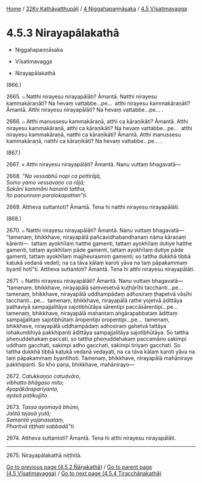 
[Home](/) / [32Kv Kathāvatthupāḷi](../../../32Kv.md) / [4 Niggahapaṇṇāsaka](../../4.md) / [4.5 Vīsatimavagga](../4.5.md)

# 4.5.3 Nirayapālakathā

* Niggahapaṇṇāsaka

* Vīsatimavagga

* Nirayapālakathā

(866.)

2665\. ๐ Natthi nirayesu nirayapālāti? Āmantā. Natthi nirayesu kammakāraṇāti? Na hevaṃ vattabbe…pe…  atthi nirayesu kammakāraṇāti? Āmantā. Atthi nirayesu nirayapālāti? Na hevaṃ vattabbe…pe… .

2666\. ๐ Atthi manussesu kammakāraṇā, atthi ca kāraṇikāti? Āmantā. Atthi nirayesu kammakāraṇā, atthi ca kāraṇikāti? Na hevaṃ vattabbe…pe…  atthi nirayesu kammakāraṇā, natthi ca kāraṇikāti? Āmantā. Atthi manussesu kammakāraṇā, natthi ca kāraṇikāti? Na hevaṃ vattabbe…pe… .

(867.)

2667\. × Atthi nirayesu nirayapālāti? Āmantā. Nanu vuttaṃ bhagavatā—

2668\. _“Na vessabhū nopi ca pettirājā,_  
_Somo yamo vessavaṇo ca rājā;_  
_Sakāni kammāni hananti tattha,_  
_Ito paṇunnaṃ paralokapattan”ti._  


2669\. Attheva suttantoti? Āmantā. Tena hi natthi nirayesu nirayapālāti.

(868.)

2670\. ๐ Natthi nirayesu nirayapālāti? Āmantā. Nanu vuttaṃ bhagavatā—  “tamenaṃ, bhikkhave, nirayapālā pañcavidhabandhanaṃ nāma kāraṇaṃ kārenti—  tattaṃ ayokhīlaṃ hatthe gamenti, tattaṃ ayokhīlaṃ dutiye hatthe gamenti, tattaṃ ayokhīlaṃ pāde gamenti, tattaṃ ayokhīlaṃ dutiye pāde gamenti, tattaṃ ayokhīlaṃ majjheurasmiṃ gamenti; so tattha dukkhā tibbā kaṭukā vedanā vedeti; na ca tāva kālaṃ karoti yāva na taṃ pāpakammaṃ byantī hotī”ti. Attheva suttantoti? Āmantā. Tena hi atthi nirayesu nirayapālāti.

2671\. ๐ Natthi nirayesu nirayapālāti? Āmantā. Nanu vuttaṃ bhagavatā—  “tamenaṃ, bhikkhave, nirayapālā saṃvesetvā kuṭhārīhi tacchanti…pe…  tamenaṃ, bhikkhave, nirayapālā uddhampādaṃ adhosiraṃ ṭhapetvā vāsīhi tacchanti…pe…  tamenaṃ, bhikkhave, nirayapālā rathe yojetvā ādittāya pathaviyā sampajjalitāya sajotibhūtāya sārentipi paccāsārentipi…pe…  tamenaṃ, bhikkhave, nirayapālā mahantaṃ aṅgārapabbataṃ ādittaṃ sampajjalitaṃ sajotibhūtaṃ āropentipi oropentipi…pe…  tamenaṃ, bhikkhave, nirayapālā uddhampādaṃ adhosiraṃ gahetvā tattāya lohakumbhiyā pakkhipanti ādittāya sampajjalitāya sajotibhūtāya. So tattha pheṇuddehakaṃ paccati, so tattha pheṇuddehakaṃ paccamāno sakimpi uddhaṃ gacchati, sakimpi adho gacchati, sakimpi tiriyaṃ gacchati. So tattha dukkhā tibbā kaṭukā vedanā vedayati, na ca tāva kālaṃ karoti yāva na taṃ pāpakammaṃ byantīhoti. Tamenaṃ, bhikkhave, nirayapālā mahāniraye pakkhipanti. So kho pana, bhikkhave, mahānirayo—

2672\. _Catukkaṇṇo catudvāro,_  
_vibhatto bhāgaso mito;_  
_Ayopākārapariyanto,_  
_ayasā paṭikujjito._  


2673\. _Tassa ayomayā bhūmi,_  
_Jalitā tejasā yutā;_  
_Samantā yojanasataṃ,_  
_Pharitvā tiṭṭhati sabbadā”ti._  


2674\. Attheva suttantoti? Āmantā. Tena hi atthi nirayesu nirayapālāti.

---

2675\. Nirayapālakathā niṭṭhitā.



[Go to previous page (4.5.2 Ñāṇakathā)](4.5.2.md) / [Go to parent page (4.5 Vīsatimavagga)](../4.5.md) / [Go to next page (4.5.4 Tiracchānakathā)](4.5.4.md)


